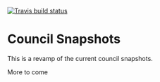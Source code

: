 
<!-- README.md is generated from README.Rmd. Please edit that file -->

[![Travis build
status](https://travis-ci.org/NewYorkCityCouncil/council_snapshots.svg?branch=master)](https://travis-ci.org/NewYorkCityCouncil/council_snapshots)

# Council Snapshots

This is a revamp of the current council snapshots.

More to come
